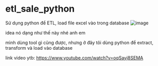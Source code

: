 # etl_sale_python
Sử dụng python để ETL, load file excel vào trong database
![image](https://github.com/nguyenngothuong/etl_sale_python/assets/83950837/c7e3ff5c-198e-4d02-90aa-a9847acde25b)

idea nó dạng như thế này nhé anh em


mình dùng tool gì cũng được, nhưng ở đây tôi dùng python để extract, transform và load vào database

link video ytb: https://www.youtube.com/watch?v=oqSayj8SEMA
